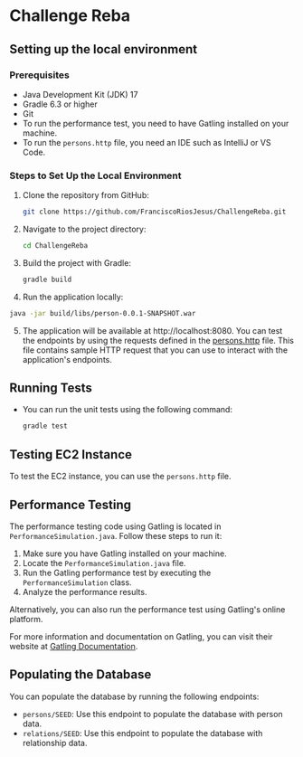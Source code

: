 # Challenge Reba

## Setting up the local environment

### Prerequisites
- Java Development Kit (JDK) 17 
- Gradle 6.3 or higher
- Git
- To run the performance test, you need to have Gatling installed on your machine.
- To run the `persons.http` file, you need an IDE such as IntelliJ or VS Code.

### Steps to Set Up the Local Environment
1. Clone the repository from GitHub:
   ```bash
   git clone https://github.com/FranciscoRiosJesus/ChallengeReba.git
   ```
2. Navigate to the project directory:
   ```bash
   cd ChallengeReba
   ```
3. Build the project with Gradle:
   ```bash
   gradle build
   ```
4. Run the application locally:
  ```bash
  java -jar build/libs/person-0.0.1-SNAPSHOT.war
  ```
5. The application will be available at http://localhost:8080. You can test the endpoints by using the requests defined in the [persons.http](/persons.http) file. This file contains sample HTTP request that you can use to interact with the application's endpoints. 

## Running Tests

* You can run the unit tests using the following command:
  ```bash
  gradle test
  ```

## Testing EC2 Instance

To test the EC2 instance, you can use the `persons.http` file.

## Performance Testing

The performance testing code using Gatling is located in `PerformanceSimulation.java`. Follow these steps to run it:
1. Make sure you have Gatling installed on your machine.
2. Locate the `PerformanceSimulation.java` file.
3. Run the Gatling performance test by executing the `PerformanceSimulation` class.
4. Analyze the performance results.

Alternatively, you can also run the performance test using Gatling's online platform.

For more information and documentation on Gatling, you can visit their website at [Gatling Documentation](https://gatling.io/docs/current/).

## Populating the Database
You can populate the database by running the following endpoints:
- `persons/SEED`: Use this endpoint to populate the database with person data.
- `relations/SEED`: Use this endpoint to populate the database with relationship data.